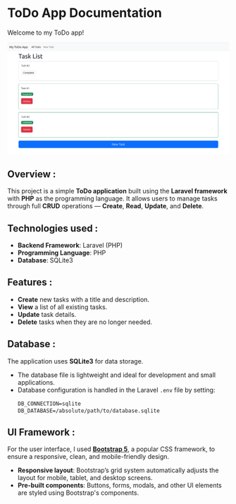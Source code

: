 # ToDo App Documentation

Welcome to my ToDo app!

![Screenshot of the app](RM-FOTO/screenshot_three.png)

## Overview :
This project is a simple **ToDo application** built using the **Laravel framework** with **PHP** as the programming language. It allows users to manage tasks through full **CRUD** operations — **Create**, **Read**, **Update**, and **Delete**.

## Technologies used :
- **Backend Framework**: Laravel (PHP)
- **Programming Language**: PHP
- **Database**: SQLite3

## Features :
- **Create** new tasks with a title and description.
- **View** a list of all existing tasks.
- **Update** task details.
- **Delete** tasks when they are no longer needed.

## Database :
The application uses **SQLite3** for data storage. 
- The database file is lightweight and ideal for development and small applications.
- Database configuration is handled in the Laravel `.env` file by setting:
  ```plaintext
  DB_CONNECTION=sqlite
  DB_DATABASE=/absolute/path/to/database.sqlite

## UI Framework :

For the user interface, I used **[Bootstrap 5](https://getbootstrap.com/)**, a popular CSS framework, to ensure a responsive, clean, and mobile-friendly design.

- **Responsive layout**: Bootstrap’s grid system automatically adjusts the layout for mobile, tablet, and desktop screens.
- **Pre-built components**: Buttons, forms, modals, and other UI elements are styled using Bootstrap's components.